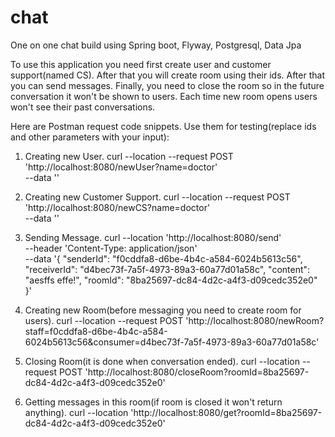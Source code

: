 # chat

One on one chat build using Spring boot, Flyway, Postgresql, Data Jpa

To use this application you need first create user and customer support(named CS).
After that you will create room using their ids.
After that you can send messages.
Finally, you need to close the room so in the future conversation it won't be shown to users.
Each time new room opens users won't see their past conversations.

Here are Postman request code snippets. Use them for testing(replace ids and other parameters with your input):

1. Creating new User.
   curl --location --request POST 'http://localhost:8080/newUser?name=doctor' \
   --data ''

2. Creating new Customer Support.
   curl --location --request POST 'http://localhost:8080/newCS?name=doctor' \
   --data ''

3. Sending Message.
   curl --location 'http://localhost:8080/send' \
   --header 'Content-Type: application/json' \
   --data '{
   "senderId": "f0cddfa8-d6be-4b4c-a584-6024b5613c56",
   "receiverId": "d4bec73f-7a5f-4973-89a3-60a77d01a58c",
   "content": "aesffs effe!",
   "roomId": "8ba25697-dc84-4d2c-a4f3-d09cedc352e0"
   }'

4. Creating new Room(before messaging you need to create room for users).
   curl --location --request
   POST 'http://localhost:8080/newRoom?staff=f0cddfa8-d6be-4b4c-a584-6024b5613c56&consumer=d4bec73f-7a5f-4973-89a3-60a77d01a58c'

5. Closing Room(it is done when conversation ended).
   curl --location --request POST 'http://localhost:8080/closeRoom?roomId=8ba25697-dc84-4d2c-a4f3-d09cedc352e0'

6. Getting messages in this room(if room is closed it won't return anything).
   curl --location 'http://localhost:8080/get?roomId=8ba25697-dc84-4d2c-a4f3-d09cedc352e0'


